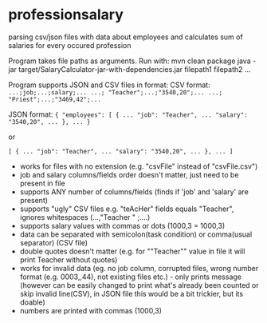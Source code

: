 # professionsalary
  parsing csv/json files with data about employees and calculates sum of salaries for every occured profession

Program takes file paths as arguments.
Run with:
mvn clean package
java -jar target/SalaryCalculator-jar-with-dependencies.jar filepath1 filepath2 ...

Program supports JSON and CSV files in format:
CSV format:
`...;job;...;salary;...
...; "Teacher";...;"3540,20";...
...; "Priest";...;"3469,42";...`



JSON format:
`{
  "employees": [
    {
	...
      "job": "Teacher",
	...
      "salary": "3540,20",
	...
    },
    ...
}`

or

`[
    {
	...
      "job": "Teacher",
	...
      "salary": "3540,20",
	...
    },
    ...
]
`

- works for files with no extension (e.g. "csvFile" instead of "csvFile.csv")
- job and salary columns/fields order doesn't matter, just need to be present in file
- supports ANY number of columns/fields (finds if 'job' and 'salary' are present)
- supports "ugly" CSV files e.g. "teAcHer" fields equals "Teacher", ignores whitespaces (...,"Teacher      "        ;....)
- supports salary values with commas or dots (1000,3 = 1000,3)
- data can be separated with semicolon(task condition) or comma(usual separator) (CSV file)
- double quotes doesn't matter (e.g. for ""Teacher"" value in file it will print Teacher without quotes)
- works for invalid data (eg. no job column, corrupted files, wrong number format (e.g. 0003,,44), not existing files etc.) - only prints message
(however can be easily changed to print what's already been counted or skip invalid line(CSV), in JSON file this would be a bit trickier, but its doable)
- numbers are printed with commas (1000,3)
